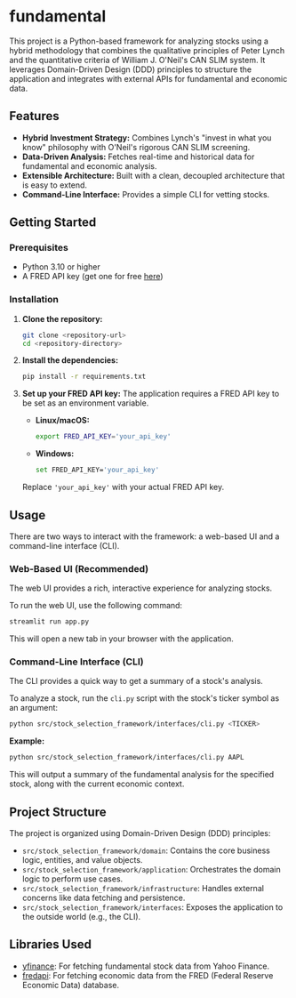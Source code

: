 # fundamental

This project is a Python-based framework for analyzing stocks using a hybrid methodology that combines the qualitative principles of Peter Lynch and the quantitative criteria of William J. O'Neil's CAN SLIM system. It leverages Domain-Driven Design (DDD) principles to structure the application and integrates with external APIs for fundamental and economic data.

## Features

*   **Hybrid Investment Strategy:** Combines Lynch's "invest in what you know" philosophy with O'Neil's rigorous CAN SLIM screening.
*   **Data-Driven Analysis:** Fetches real-time and historical data for fundamental and economic analysis.
*   **Extensible Architecture:** Built with a clean, decoupled architecture that is easy to extend.
*   **Command-Line Interface:** Provides a simple CLI for vetting stocks.

## Getting Started

### Prerequisites

*   Python 3.10 or higher
*   A FRED API key (get one for free [here](https://fred.stlouisfed.org/docs/api/api_key.html))

### Installation

1.  **Clone the repository:**
    ```bash
    git clone <repository-url>
    cd <repository-directory>
    ```

2.  **Install the dependencies:**
    ```bash
    pip install -r requirements.txt
    ```

3.  **Set up your FRED API key:**
    The application requires a FRED API key to be set as an environment variable.

    *   **Linux/macOS:**
        ```bash
        export FRED_API_KEY='your_api_key'
        ```
    *   **Windows:**
        ```bash
        set FRED_API_KEY='your_api_key'
        ```
    Replace `'your_api_key'` with your actual FRED API key.

## Usage

There are two ways to interact with the framework: a web-based UI and a command-line interface (CLI).

### Web-Based UI (Recommended)

The web UI provides a rich, interactive experience for analyzing stocks.

To run the web UI, use the following command:

```bash
streamlit run app.py
```

This will open a new tab in your browser with the application.

### Command-Line Interface (CLI)

The CLI provides a quick way to get a summary of a stock's analysis.

To analyze a stock, run the `cli.py` script with the stock's ticker symbol as an argument:

```bash
python src/stock_selection_framework/interfaces/cli.py <TICKER>
```

**Example:**

```bash
python src/stock_selection_framework/interfaces/cli.py AAPL
```

This will output a summary of the fundamental analysis for the specified stock, along with the current economic context.

## Project Structure

The project is organized using Domain-Driven Design (DDD) principles:

*   `src/stock_selection_framework/domain`: Contains the core business logic, entities, and value objects.
*   `src/stock_selection_framework/application`: Orchestrates the domain logic to perform use cases.
*   `src/stock_selection_framework/infrastructure`: Handles external concerns like data fetching and persistence.
*   `src/stock_selection_framework/interfaces`: Exposes the application to the outside world (e.g., the CLI).

## Libraries Used

*   [yfinance](https://pypi.org/project/yfinance/): For fetching fundamental stock data from Yahoo Finance.
*   [fredapi](https://pypi.org/project/fredapi/): For fetching economic data from the FRED (Federal Reserve Economic Data) database.